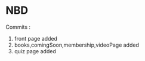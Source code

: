 # NBD
Commits : 
1. front page added
2. books,comingSoon,membership,videoPage added
3. quiz page added
